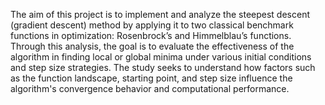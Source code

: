 The aim of this project is to implement and analyze the steepest descent (gradient descent) method by applying it to two classical benchmark functions in optimization: Rosenbrock’s and Himmelblau’s functions. Through this analysis, the goal is to evaluate the effectiveness of the algorithm in finding local or global minima under various initial conditions and step size strategies. The study seeks to understand how factors such as the function landscape, starting point, and step size influence the algorithm's convergence behavior and computational performance.
